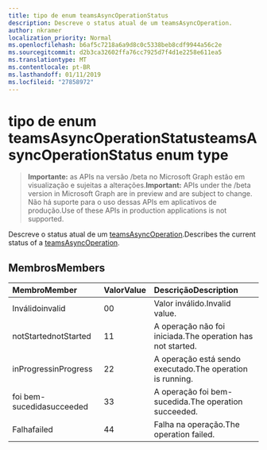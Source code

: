 ```yaml
---
title: tipo de enum teamsAsyncOperationStatus
description: Descreve o status atual de um teamsAsyncOperation.
author: nkramer
localization_priority: Normal
ms.openlocfilehash: b6af5c7218a6a9d8c0c5338beb8cdf9944a56c2e
ms.sourcegitcommit: d2b3ca32602ffa76cc7925d7f4d1e2258e611ea5
ms.translationtype: MT
ms.contentlocale: pt-BR
ms.lasthandoff: 01/11/2019
ms.locfileid: "27858972"
---
```

# <a name="teamsasyncoperationstatus-enum-type"></a><span data-ttu-id="e3462-103">tipo de enum teamsAsyncOperationStatus</span><span class="sxs-lookup"><span data-stu-id="e3462-103">teamsAsyncOperationStatus enum type</span></span>

> <span data-ttu-id="e3462-104">**Importante:** as APIs na versão /beta no Microsoft Graph estão em visualização e sujeitas a alterações.</span><span class="sxs-lookup"><span data-stu-id="e3462-104">**Important:** APIs under the /beta version in Microsoft Graph are in preview and are subject to change.</span></span> <span data-ttu-id="e3462-105">Não há suporte para o uso dessas APIs em aplicativos de produção.</span><span class="sxs-lookup"><span data-stu-id="e3462-105">Use of these APIs in production applications is not supported.</span></span>

<span data-ttu-id="e3462-106">Descreve o status atual de um [teamsAsyncOperation](teamsasyncoperation.md).</span><span class="sxs-lookup"><span data-stu-id="e3462-106">Describes the current status of a [teamsAsyncOperation](teamsasyncoperation.md).</span></span>

## <a name="members"></a><span data-ttu-id="e3462-107">Membros</span><span class="sxs-lookup"><span data-stu-id="e3462-107">Members</span></span>

| <span data-ttu-id="e3462-108">Membro</span><span class="sxs-lookup"><span data-stu-id="e3462-108">Member</span></span> | <span data-ttu-id="e3462-109">Valor</span><span class="sxs-lookup"><span data-stu-id="e3462-109">Value</span></span>| <span data-ttu-id="e3462-110">Descrição</span><span class="sxs-lookup"><span data-stu-id="e3462-110">Description</span></span> |
|:---------------|:--------|:----------|
|<span data-ttu-id="e3462-111">Inválido</span><span class="sxs-lookup"><span data-stu-id="e3462-111">invalid</span></span>|<span data-ttu-id="e3462-112">0</span><span class="sxs-lookup"><span data-stu-id="e3462-112">0</span></span>|<span data-ttu-id="e3462-113">Valor inválido.</span><span class="sxs-lookup"><span data-stu-id="e3462-113">Invalid value.</span></span>|
|<span data-ttu-id="e3462-114">notStarted</span><span class="sxs-lookup"><span data-stu-id="e3462-114">notStarted</span></span>|<span data-ttu-id="e3462-115">1</span><span class="sxs-lookup"><span data-stu-id="e3462-115">1</span></span>|<span data-ttu-id="e3462-116">A operação não foi iniciada.</span><span class="sxs-lookup"><span data-stu-id="e3462-116">The operation has not started.</span></span>|
|<span data-ttu-id="e3462-117">inProgress</span><span class="sxs-lookup"><span data-stu-id="e3462-117">inProgress</span></span>|<span data-ttu-id="e3462-118">2</span><span class="sxs-lookup"><span data-stu-id="e3462-118">2</span></span>|<span data-ttu-id="e3462-119">A operação está sendo executado.</span><span class="sxs-lookup"><span data-stu-id="e3462-119">The operation is running.</span></span>|
|<span data-ttu-id="e3462-120">foi bem-sucedida</span><span class="sxs-lookup"><span data-stu-id="e3462-120">succeeded</span></span>|<span data-ttu-id="e3462-121">3</span><span class="sxs-lookup"><span data-stu-id="e3462-121">3</span></span>|<span data-ttu-id="e3462-122">A operação foi bem-sucedida.</span><span class="sxs-lookup"><span data-stu-id="e3462-122">The operation succeeded.</span></span>|
|<span data-ttu-id="e3462-123">Falha</span><span class="sxs-lookup"><span data-stu-id="e3462-123">failed</span></span>|<span data-ttu-id="e3462-124">4</span><span class="sxs-lookup"><span data-stu-id="e3462-124">4</span></span>|<span data-ttu-id="e3462-125">Falha na operação.</span><span class="sxs-lookup"><span data-stu-id="e3462-125">The operation failed.</span></span>|
